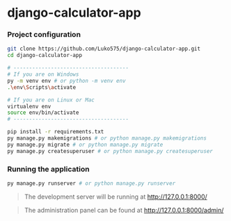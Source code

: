 # django-calculator-app

### Project configuration
```bash
git clone https://github.com/Luko575/django-calculator-app.git
cd django-calculator-app

# -------------------------------------
# If you are on Windows
py -m venv env # or python -m venv env
.\env\Scripts\activate

# If you are on Linux or Mac
virtualenv env
source env/bin/activate
# -------------------------------------

pip install -r requirements.txt
py manage.py makemigrations # or python manage.py makemigrations
py manage.py migrate # or python manage.py migrate
py manage.py createsuperuser # or python manage.py createsuperuser
```

### Running the application
```bash
py manage.py runserver # or python manage.py runserver
```

> The development server will be running at http://127.0.0.1:8000/

> The administration panel can be found at http://127.0.0.1:8000/admin/